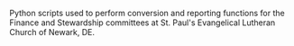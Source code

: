 Python scripts used to perform conversion and reporting functions for the Finance and Stewardship committees at St. Paul's Evangelical Lutheran Church of Newark, DE.
